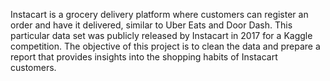 Instacart is a grocery delivery platform where customers can register an order and have it delivered, similar to Uber Eats and Door Dash.
This particular data set was publicly released by Instacart in 2017 for a Kaggle competition. The objective  of this project is to clean the data and prepare a report that provides insights into the shopping habits of Instacart customers.
